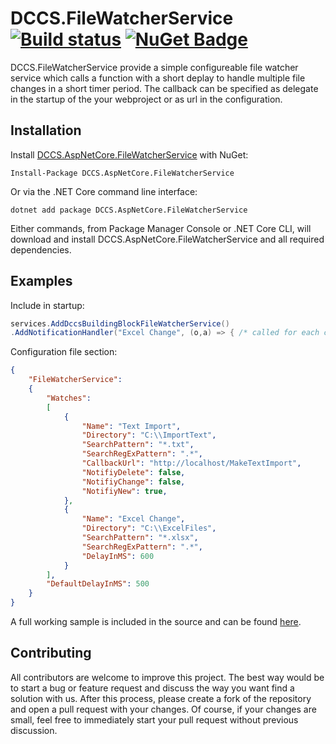 # DCCS.FileWatcherService [![Build status](https://ci.appveyor.com/api/projects/status/lfdrbppktadocb0t?svg=true)](https://ci.appveyor.com/project/mgeramb/dccs-aspnetcore-filewatcherservice) [![NuGet Badge](https://buildstats.info/nuget/DCCS.AspNetCore.FileWatcherService)](https://www.nuget.org/packages/DCCS.AspNetCore.FileWatcherService/)
DCCS.FileWatcherService provide a simple configureable file watcher service which calls a function with a short deplay to handle multiple file changes in a short timer period. The callback can be specified as delegate in the startup of the your webproject or as url in the configuration.

## Installation

Install [DCCS.AspNetCore.FileWatcherService](https://www.nuget.org/packages/DCCS.AspNetCore.FileWatcherService/) with NuGet:

    Install-Package DCCS.AspNetCore.FileWatcherService

Or via the .NET Core command line interface:

    dotnet add package DCCS.AspNetCore.FileWatcherService

Either commands, from Package Manager Console or .NET Core CLI, will download and install DCCS.AspNetCore.FileWatcherService and all required dependencies.


## Examples

Include in startup:
```csharp
services.AddDccsBuildingBlockFileWatcherService()
.AddNotificationHandler("Excel Change", (o,a) => { /* called for each change */ } )
```

Configuration file section:
```json
{
    "FileWatcherService": 
    {
        "Watches":
        [ 
            {
                "Name": "Text Import",
                "Directory": "C:\\ImportText",
                "SearchPattern": "*.txt",
                "SearchRegExPattern": ".*",
                "CallbackUrl": "http://localhost/MakeTextImport",
                "NotifiyDelete": false,
                "NotifiyChange": false,
                "NotifiyNew": true,
            },
            {
                "Name": "Excel Change",
                "Directory": "C:\\ExcelFiles",
                "SearchPattern": "*.xlsx",
                "SearchRegExPattern": ".*",
                "DelayInMS": 600
            }
        ],        
        "DefaultDelayInMS": 500 
    }
}
```

A full working sample is included in the source and can be found [here](https://github.com/DCCS-IT-Business-Solutions/DCCS.AspNetCore.FileWatcherService/tree/master/DCCS.AspNetCore.FileWatcherService.Sample).

## Contributing
All contributors are welcome to improve this project. The best way would be to start a bug or feature request and discuss the way you want find a solution with us.
After this process, please create a fork of the repository and open a pull request with your changes. Of course, if your changes are small, feel free to immediately start your pull request without previous discussion. 
